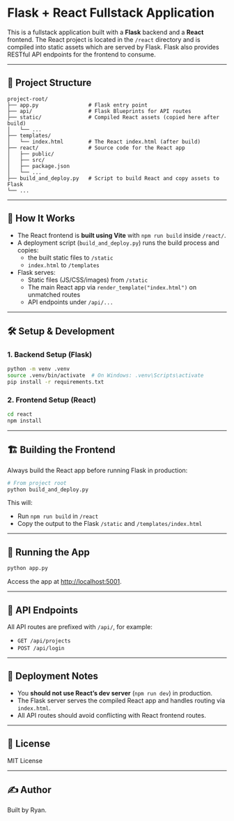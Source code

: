 # Flask + React Fullstack Application

This is a fullstack application built with a **Flask** backend and a **React** frontend. The React project is located in the `/react` directory and is compiled into static assets which are served by Flask. Flask also provides RESTful API endpoints for the frontend to consume.

---

## 🔧 Project Structure

```
project-root/
├── app.py                # Flask entry point
├── api/                  # Flask Blueprints for API routes
├── static/               # Compiled React assets (copied here after build)
│   └── ...
├── templates/
│   └── index.html        # The React index.html (after build)
├── react/                # Source code for the React app
│   ├── public/
│   ├── src/
│   ├── package.json
│   └── ...
├── build_and_deploy.py   # Script to build React and copy assets to Flask
└── ...
```

---

## 🚀 How It Works

- The React frontend is **built using Vite** with `npm run build` inside `/react/`.
- A deployment script (`build_and_deploy.py`) runs the build process and copies:
  - the built static files to `/static`
  - `index.html` to `/templates`
- Flask serves:
  - Static files (JS/CSS/images) from `/static`
  - The main React app via `render_template("index.html")` on unmatched routes
  - API endpoints under `/api/...`

---

## 🛠️ Setup & Development

### 1. Backend Setup (Flask)

```bash
python -m venv .venv
source .venv/bin/activate  # On Windows: .venv\Scripts\activate
pip install -r requirements.txt
```

### 2. Frontend Setup (React)

```bash
cd react
npm install
```

---

## 🏗️ Building the Frontend

Always build the React app before running Flask in production:

```bash
# From project root
python build_and_deploy.py
```

This will:
- Run `npm run build` in `/react`
- Copy the output to the Flask `/static` and `/templates/index.html`

---

## 🧪 Running the App

```bash
python app.py
```

Access the app at [http://localhost:5001](http://localhost:5001).

---

## 🔐 API Endpoints

All API routes are prefixed with `/api/`, for example:

- `GET /api/projects`
- `POST /api/login`

---

## 📁 Deployment Notes

- You **should not use React’s dev server** (`npm run dev`) in production.
- The Flask server serves the compiled React app and handles routing via `index.html`.
- All API routes should avoid conflicting with React frontend routes.

---

## 📜 License

MIT License

---

## ✍️ Author

Built by Ryan.
